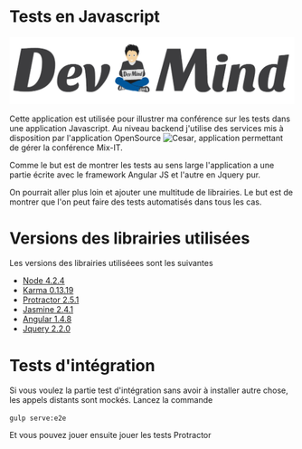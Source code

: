 # Tests en Javascript

![Dev-Mind](src/app/assets/img/logo_long_1400.png)

Cette application est utilisée pour illustrer ma conférence sur les tests dans une application Javascript. Au niveau backend j'utilise des services mis à disposition
par l'application OpenSource ![Cesar](https://github.com/mix-it/cesar), application permettant de gérer la conférence Mix-IT.

Comme le but est de montrer les tests au sens large l'application a une partie écrite avec le framework Angular JS et l'autre en Jquery pur.

On pourrait aller plus loin et ajouter une multitude de librairies. Le but est de montrer que l'on peut faire des tests automatisés dans tous les cas.



# Versions des librairies utilisées

Les versions des librairies utiliséees sont les suivantes

 * [Node 4.2.4](https://nodejs.org)
 * [Karma 0.13.19](https://karma-runner.github.io)
 * [Protractor 2.5.1](https://angular.github.io/protractor)
 * [Jasmine 2.4.1](http://jasmine.github.io/)
 * [Angular 1.4.8](https://angularjs.org/)
 * [Jquery 2.2.0](https://jquery.com/)


# Tests d'intégration

Si vous voulez la partie test d'intégration sans avoir à installer autre chose, les appels distants sont mockés. Lancez la commande

```gulp serve:e2e```

Et vous pouvez jouer ensuite jouer les tests Protractor